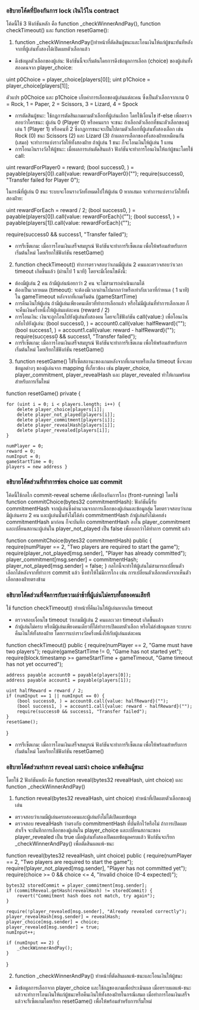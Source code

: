 ### อธิบายโค้ดที่ป้องกันการ lock เงินไว้ใน contract
โค้ดนี้ใช้ 3 ฟังก์ชันหลัก คือ function _checkWinnerAndPay(), function checkTimeout() และ function resetGame():
1. function _checkWinnerAndPay()ทำหน้าที่ตัดสินผู้ชนะและโอนเงินให้แก่ผู้ชนะทันทีหลังจากที่ผู้เล่นทั้งสองได้เปิดเผยตัวเลือกแล้ว
- ดึงข้อมูลตัวเลือกของผู้เล่น: ฟังก์ชันนี้จะเริ่มต้นโดยการดึงข้อมูลการเลือก (choice) ของผู้เล่นทั้งสองคนจาก player_choice:

uint p0Choice = player_choice[players[0]];
uint p1Choice = player_choice[players[1]];

ตัวแปร p0Choice และ p1Choice เก็บค่าการเลือกของผู้เล่นแต่ละคน ซึ่งเป็นตัวเลือกจากเกม 0 = Rock, 1 = Paper, 2 = Scissors, 3 = Lizard, 4 = Spock
- การตัดสินผู้ชนะ: ใช้กฎการตัดสินเกมตามตัวเลือกที่ผู้เล่นเลือก โดยใช้เงื่อนไข if-else เพื่อตรวจสอบว่าใครชนะ:
ผู้เล่น 0 (Player 0) หรือคนแรก จะชนะ ถ้าเลือกตัวเลือกที่ชนะตัวเลือกของผู้เล่น 1 (Player 1) หรือคนที่ 2
ซึ่งกฎการชนะจะเป็นไปตามตัวเลือกที่ผู้เล่นทั้งสองเลือก เช่น Rock (0) ชนะ Scissors (2) และ Lizard (3)
ถ้าผลการเลือกของทั้งสองฝ่ายเหมือนกัน (เสมอ) จะทำการแบ่งรางวัลให้ทั้งสองฝ่าย
ถ้าผู้เล่น 1 ชนะ ก็จะโอนเงินให้ผู้เล่น 1 แทน
- การโอนเงินรางวัลให้ผู้ชนะ:
เมื่อผลการเล่นตัดสินแล้ว ฟังก์ชันจะทำการโอนเงินให้แก่ผู้ชนะโดยใช้ call:

uint rewardForPlayer0 = reward;
(bool success0, ) = payable(players[0]).call{value: rewardForPlayer0}("");
require(success0, "Transfer failed for Player 0");

ในกรณีที่ผู้เล่น 0 ชนะ ระบบจะโอนรางวัลทั้งหมดไปให้ผู้เล่น 0
หากเสมอ จะทำการแบ่งรางวัลให้ทั้งสองฝ่าย:

uint rewardForEach = reward / 2;
(bool success0, ) = payable(players[0]).call{value: rewardForEach}("");
(bool success1, ) = payable(players[1]).call{value: rewardForEach}("");

require(success0 && success1, "Transfer failed");

- การรีเซ็ตเกม: เมื่อการโอนเงินเสร็จสมบูรณ์ ฟังก์ชันจะทำการรีเซ็ตเกม เพื่อให้พร้อมสำหรับการเริ่มต้นใหม่ โดยเรียกใช้ฟังก์ชัน resetGame()

2. function checkTimeout() ทำการตรวจสอบว่าเกมมีผู้เล่น 2 คนและตรวจสอบว่าเวลา timeout เกิดขึ้นแล้ว (ผ่านไป 1 นาที) โดยจะมีเงื่อนไขดังนี้:
- ต้องมีผู้เล่น 2 คน ถ้ามีผู้เล่นน้อยกว่า 2 คน จะไม่สามารถดำเนินเกมได้
- ต้องเป็นเวลาหมด (timeout): จะต้องมีเวลาผ่านไปมากกว่าหรือเท่ากับเวลาที่กำหนด ( 1 นาที) ใน gameTimeout หลังจากที่เกมเริ่มต้น (gameStartTime)
- การคืนเงินให้ผู้เล่น ถ้ามีผู้เล่นเพียงคนเดียวที่ทำการเลือกแล้ว หรือไม่มีผู้เล่นที่ทำการเลือกเลย ก็จะคืนเงินครึ่งหนึ่งให้ผู้เล่นแต่ละคน (reward / 2)
- การโอนเงิน: เงินจะถูกโอนไปยังผู้เล่นทั้งสองคน โดยจะใช้ฟังก์ชัน call{value:} เพื่อโอนเงินกลับไปยังผู้เล่น:
(bool success0, ) = account0.call{value: halfReward}("");
(bool success1, ) = account1.call{value: reward - halfReward}("");
require(success0 && success1, "Transfer failed");
- การรีเซ็ตเกม: เมื่อการโอนเงินเสร็จสมบูรณ์ ฟังก์ชันจะทำการรีเซ็ตเกม เพื่อให้พร้อมสำหรับการเริ่มต้นใหม่ โดยเรียกใช้ฟังก์ชัน resetGame()

3. function resetGame() ใช้รีเซ็ตสถานะของเกมหลังจากที่เกมจบหรือเกิด timeout
ซึ่งจะลบข้อมูลต่างๆ ของผู้เล่นจาก mapping ที่เกี่ยวข้อง เช่น player_choice, player_commitment, player_revealHash และ player_revealed ทำให้เกมพร้อมสำหรับการเริ่มใหม่

function resetGame() private {

    for (uint i = 0; i < players.length; i++) {
        delete player_choice[players[i]];
        delete player_not_played[players[i]];
        delete player_commitment[players[i]];
        delete player_revealHash[players[i]];
        delete player_revealed[players[i]];
    }

    numPlayer = 0;
    reward = 0;
    numInput = 0;
    gameStartTime = 0;
    players = new address }

### อธิบายโค้ดส่วนที่ทำการซ่อน choice และ commit
โค้ดนี้ใช้กลไก commit-reveal scheme เพื่อป้องกันการโกง (front-running) โดยใช้
function commitChoice(bytes32 commitmentHash): ฟังก์ชันนี้รับ commitmentHash จากผู้เล่นซึ่งคำนวณจากการเลือกของผู้เล่นและข้อมูลสุ่ม โดยตรวจสอบว่าเกมมีผู้เล่นครบ 2 คน และผู้เล่นนั้นยังไม่ได้ส่ง commitmentHash ถ้าผู้เล่นยังไม่เคยส่ง commitmentHash มาก่อน ก็จะบันทึก commitmentHash ลงใน player_commitment และเปลี่ยนสถานะผู้เล่นใน player_not_played เป็น false เพื่อบอกว่าได้ทำการ commit แล้ว

function commitChoice(bytes32 commitmentHash) public {
    require(numPlayer == 2, "Two players are required to start the game");
    require(player_not_played[msg.sender], "Player has already committed");
    player_commitment[msg.sender] = commitmentHash;
    player_not_played[msg.sender] = false;
}
กลไกนี้จะทำให้ผู้เล่นไม่สามารถเปลี่ยนตัวเลือกได้หลังจากที่ทำการ commit แล้ว ซึ่งทำให้ไม่มีการโกง เช่น การเปลี่ยนตัวเลือกหลังจากเห็นตัวเลือกของฝ่ายตรงข้าม

### อธิบายโค้ดส่วนที่จัดการกับความล่าช้าที่ผู้เล่นไม่ครบทั้งสองคนเสียที
ใช้ function checkTimeout() ทำหน้าที่คืนเงินให้ผู้เล่นหากเกิด timeout
- ตรวจสอบเงื่อนไข timeout ว่าเกมมีผู้เล่น 2 คนและเวลา timeout เกิดขึ้นแล้ว
- ถ้าผู้เล่นไม่ครบ หรือมีผู้เล่นเพียงคนเดียวที่ได้ทำการเปิดเผยตัวเลือก หรือไม่ส่งข้อมูลเลย ระบบจะคืนเงินให้ทั้งสองฝ่าย โดยการแบ่งรางวัลครึ่งหนึ่งให้กับผู้เล่นแต่ละคน

function checkTimeout() public {
    require(numPlayer == 2, "Game must have two players");
    require(gameStartTime != 0, "Game has not started yet");
    require(block.timestamp >= gameStartTime + gameTimeout, "Game timeout has not yet occurred");

    address payable account0 = payable(players[0]);
    address payable account1 = payable(players[1]);

    uint halfReward = reward / 2;
    if (numInput == 1 || numInput == 0) {
        (bool success0, ) = account0.call{value: halfReward}("");
        (bool success1, ) = account1.call{value: reward - halfReward}("");
        require(success0 && success1, "Transfer failed");
    }
    resetGame();
}
- การรีเซ็ตเกม: เมื่อการโอนเงินเสร็จสมบูรณ์ ฟังก์ชันจะทำการรีเซ็ตเกม เพื่อให้พร้อมสำหรับการเริ่มต้นใหม่ โดยเรียกใช้ฟังก์ชัน resetGame()

### อธิบายโค้ดส่วนทำการ reveal และนำ choice มาตัดสินผู้ชนะ 
โดยใช้ 2 ฟังก์ชันหลัก คือ function reveal(bytes32 revealHash, uint choice) และ function _checkWinnerAndPay()
1. function reveal(bytes32 revealHash, uint choice) ทำหน้าที่เปิดเผยตัวเลือกของผู้เล่น 
- ตรวจสอบว่าเกมมีผู้เล่นครบสองคนและผู้เล่นยังไม่ได้เปิดเผยข้อมูล
- ตรวจสอบ revealHash ว่าตรงกับ commitmentHash ที่บันทึกไว้หรือไม่
ถ้าการเปิดเผยสำเร็จ จะบันทึกการเลือกของผู้เล่นใน player_choice และเปลี่ยนสถานะของ player_revealed เป็น true
เมื่อผู้เล่นทั้งสองเปิดเผยข้อมูลครบแล้ว ฟังก์ชันจะเรียก _checkWinnerAndPay() เพื่อตัดสินผลแพ้-ชนะ

function reveal(bytes32 revealHash, uint choice) public {
    require(numPlayer == 2, "Two players are required to start the game");
    require(!player_not_played[msg.sender], "Player has not committed yet");
    require(choice >= 0 && choice <= 4, "Invalid choice (0-4 expected)");

    bytes32 storedCommit = player_commitment[msg.sender];
    if (commitReveal.getHash(revealHash) != storedCommit) {
        revert("Commitment hash does not match, try again");
    }

    require(!player_revealed[msg.sender], "Already revealed correctly");
    player_revealHash[msg.sender] = revealHash;
    player_choice[msg.sender] = choice;
    player_revealed[msg.sender] = true;
    numInput++;

    if (numInput == 2) {
        _checkWinnerAndPay();
    }
}

2. function _checkWinnerAndPay() ทำหน้าที่ตัดสินผลแพ้-ชนะและโอนเงินให้ผู้ชนะ
- ดึงข้อมูลการเลือกจาก player_choice และใช้กฎของเกมเพื่อประเมินผล เมื่อทราบผลแพ้-ชนะแล้วจะทำการโอนเงินให้แก่ผู้ชนะหรือคืนเงินให้ทั้งสองฝ่ายในกรณีเสมอ
เมื่อทำการโอนเงินเสร็จแล้วจะรีเซ็ตเกมโดยเรียก resetGame() เพื่อให้พร้อมสำหรับการเริ่มใหม่